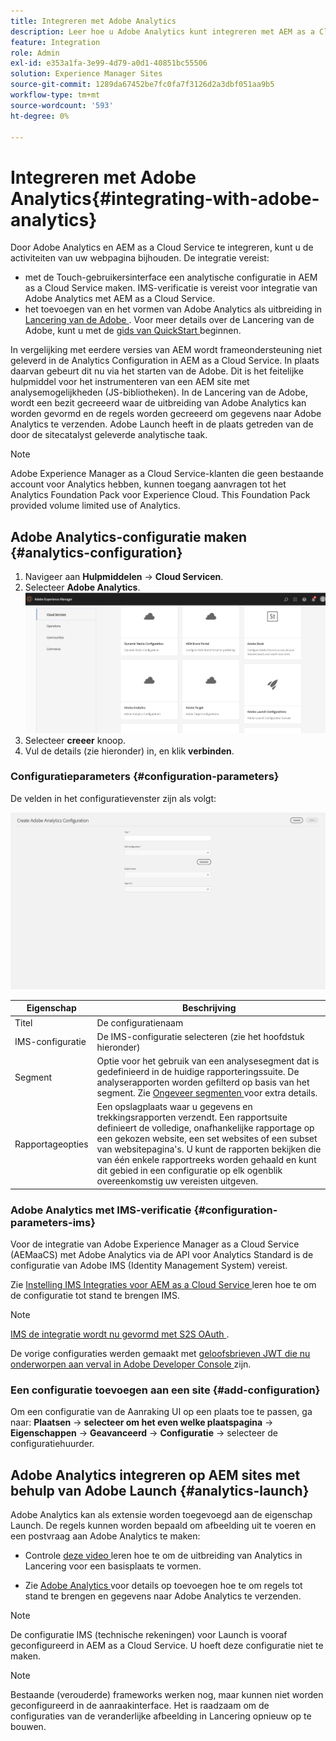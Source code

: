 ```yaml
---
title: Integreren met Adobe Analytics
description: Leer hoe u Adobe Analytics kunt integreren met AEM as a Cloud Service met de Touch-gebruikersinterface en het starten van de Adobe.
feature: Integration
role: Admin
exl-id: e353a1fa-3e99-4d79-a0d1-40851bc55506
solution: Experience Manager Sites
source-git-commit: 1289da67452be7fc0fa7f3126d2a3dbf051aa9b5
workflow-type: tm+mt
source-wordcount: '593'
ht-degree: 0%

---
```


# Integreren met Adobe Analytics{#integrating-with-adobe-analytics}

Door Adobe Analytics en AEM as a Cloud Service te integreren, kunt u de activiteiten van uw webpagina bijhouden. De integratie vereist:

* met de Touch-gebruikersinterface een analytische configuratie in AEM as a Cloud Service maken. IMS-verificatie is vereist voor integratie van Adobe Analytics met AEM as a Cloud Service.
* het toevoegen van en het vormen van Adobe Analytics als uitbreiding in [ Lancering van de Adobe ](#analytics-launch). Voor meer details over de Lancering van de Adobe, kunt u met de [ gids van QuickStart ](https://experienceleague.adobe.com/docs/experience-platform/tags/get-started/quick-start.html) beginnen.

In vergelijking met eerdere versies van AEM wordt frameondersteuning niet geleverd in de Analytics Configuration in AEM as a Cloud Service. In plaats daarvan gebeurt dit nu via het starten van de Adobe. Dit is het feitelijke hulpmiddel voor het instrumenteren van een AEM site met analysemogelijkheden (JS-bibliotheken). In de Lancering van de Adobe, wordt een bezit gecreeerd waar de uitbreiding van Adobe Analytics kan worden gevormd en de regels worden gecreeerd om gegevens naar Adobe Analytics te verzenden. Adobe Launch heeft in de plaats getreden van de door de sitecatalyst geleverde analytische taak.

>[!NOTE]
>
>Adobe Experience Manager as a Cloud Service-klanten die geen bestaande account voor Analytics hebben, kunnen toegang aanvragen tot het Analytics Foundation Pack voor Experience Cloud. This Foundation Pack provided volume limited use of Analytics.

## Adobe Analytics-configuratie maken {#analytics-configuration}

1. Navigeer aan **Hulpmiddelen** → **Cloud Servicen**.
2. Selecteer **Adobe Analytics**.
   ![ Adobe Analytics Venster ](assets/analytics_screen2.png " Adobe Analytics Venster ")
3. Selecteer **creeer** knoop.
4. Vul de details (zie hieronder) in, en klik **verbinden**.

### Configuratieparameters {#configuration-parameters}

De velden in het configuratievenster zijn als volgt:

![ Parameters van de Configuratie ](assets/properties_field2.png " de Parameters van de Configuratie ")

| Eigenschap | Beschrijving |
|---|---|
| Titel | De configuratienaam |
| IMS-configuratie | De IMS-configuratie selecteren (zie het hoofdstuk hieronder) |
| Segment | Optie voor het gebruik van een analysesegment dat is gedefinieerd in de huidige rapporteringssuite. De analyserapporten worden gefilterd op basis van het segment. Zie [ Ongeveer segmenten ](https://experienceleague.adobe.com/docs/analytics/components/segmentation/seg-overview.html) voor extra details. |
| Rapportageopties | Een opslagplaats waar u gegevens en trekkingsrapporten verzendt. Een rapportsuite definieert de volledige, onafhankelijke rapportage op een gekozen website, een set websites of een subset van websitepagina&#39;s. U kunt de rapporten bekijken die van één enkele rapportreeks worden gehaald en kunt dit gebied in een configuratie op elk ogenblik overeenkomstig uw vereisten uitgeven. |

### Adobe Analytics met IMS-verificatie {#configuration-parameters-ims}

Voor de integratie van Adobe Experience Manager as a Cloud Service (AEMaaCS) met Adobe Analytics via de API voor Analytics Standard is de configuratie van Adobe IMS (Identity Management System) vereist.

Zie [ Instelling IMS Integraties voor AEM as a Cloud Service ](/help/security/setting-up-ims-integrations-for-aem-as-a-cloud-service.md) leren hoe te om de configuratie tot stand te brengen IMS.

>[!NOTE]
>
>[ IMS de integratie wordt nu gevormd met S2S OAuth ](/help/security/setting-up-ims-integrations-for-aem-as-a-cloud-service.md).
>
>De vorige configuraties werden gemaakt met [ geloofsbrieven JWT die nu onderworpen aan verval in Adobe Developer Console ](/help/security/jwt-credentials-deprecation-in-adobe-developer-console.md) zijn.

### Een configuratie toevoegen aan een site {#add-configuration}

Om een configuratie van de Aanraking UI op een plaats toe te passen, ga naar: **Plaatsen** → **selecteer om het even welke plaatspagina** → **Eigenschappen** → **Geavanceerd** → **Configuratie** → selecteer de configuratiehuurder.

## Adobe Analytics integreren op AEM sites met behulp van Adobe Launch {#analytics-launch}

Adobe Analytics kan als extensie worden toegevoegd aan de eigenschap Launch. De regels kunnen worden bepaald om afbeelding uit te voeren en een postvraag aan Adobe Analytics te maken:

* Controle [ deze video ](https://experienceleague.adobe.com/docs/analytics-learn/tutorials/implementation/via-adobe-launch/basic-configuration-of-the-analytics-launch-extension.html) leren hoe te om de uitbreiding van Analytics in Lancering voor een basisplaats te vormen.

* Zie [ Adobe Analytics ](https://experienceleague.adobe.com/docs/core-services-learn/implementing-in-websites-with-launch/implement-solutions/analytics.html) voor details op toevoegen hoe te om regels tot stand te brengen en gegevens naar Adobe Analytics te verzenden.

>[!NOTE]
>
>De configuratie IMS (technische rekeningen) voor Launch is vooraf geconfigureerd in AEM as a Cloud Service. U hoeft deze configuratie niet te maken.

>[!NOTE]
>
>Bestaande (verouderde) frameworks werken nog, maar kunnen niet worden geconfigureerd in de aanraakinterface. Het is raadzaam om de configuraties van de veranderlijke afbeelding in Lancering opnieuw op te bouwen.
